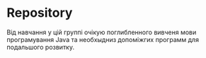 # Repository
Від навчання у цій группі очікую поглибленного вивченя мови програмування Java та необхыдниз допоміжгих программ для подальшого розвитку.
